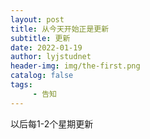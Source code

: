 ```yaml
---
layout: post
title: 从今天开始正是更新
subtitle: 更新
date: 2022-01-19
author: lyjstudnet
header-img: img/the-first.png
catalog: false
tags:
     - 告知
---
```


以后每1-2个星期更新
